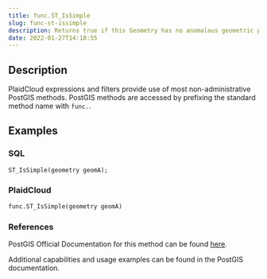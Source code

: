 ```yaml
---
title: func.ST_IsSimple
slug: func-st-issimple
description: Returns true if this Geometry has no anomalous geometric points
date: 2022-01-27T14:18:55
---
```



## Description


PlaidCloud expressions and filters provide use of most non-administrative PostGIS methods. PostGIS methods are accessed by prefixing the standard method name with `func.`.



## Examples


### SQL



```
ST_IsSimple(geometry geomA);
```


### PlaidCloud



```python
func.ST_IsSimple(geometry geomA)
```


### References


PostGIS Official Documentation for this method can be found [here](https://postgis.net/docs/manual-3.1/ST_IsSimple.html).



Additional capabilities and usage examples can be found in the PostGIS documentation.


